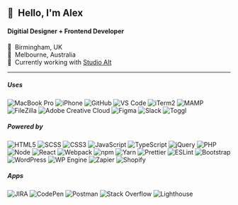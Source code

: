 <h2>👋&nbsp;&nbsp;Hello, I'm Alex</h2>
<h4>Digitial Designer + Frontend Developer</h4>

🏡&nbsp;&nbsp;Birmingham, UK<br/>
📍&nbsp;&nbsp;Melbourne, Australia<br/>
🏢&nbsp;&nbsp;Currently working with <a href="https://studioalt.com.au/" target="_blank">Studio Alt</a>

<hr/>
<h5>Uses</h5>

![MacBook Pro](https://img.shields.io/badge/Apple-f6f8fa.svg?logo=apple&logoColor=100000)
![iPhone](https://img.shields.io/badge/iPhone-f6f8fa.svg?logo=iOS&logoColor=100000)
![GitHub](https://img.shields.io/badge/GitHub-f6f8fa.svg?logo=github&logoColor=100000)
![VS Code](https://img.shields.io/badge/VS%20Code-f6f8fa?style=flat&logo=visual-studio-code&logoColor=007ACC)
![iTerm2](https://img.shields.io/badge/iTerm2-f6f8fa.svg?logo=iTerm2&logoColor=000000)
![MAMP](https://img.shields.io/badge/MAMP-f6f8fa?style=flat&logo=mamp&logoColor=02749C)
![FileZilla](https://img.shields.io/badge/FileZilla-f6f8fa?style=flat&logo=FileZilla&logoColor=BF0000)
![Adobe Creative Cloud](https://img.shields.io/badge/Adobe-f6f8fa?logo=Adobe-Creative-Cloud&logoColor=DA1F26)
![Figma](https://img.shields.io/badge/Figma-f6f8fa?logo=figma&logoColor=F24E1E)
![Slack](https://img.shields.io/badge/Slack-f6f8fa?logo=slack&logoColor=4A154B)
![Toggl](https://img.shields.io/badge/Toggl-f6f8fa?logo=toggl&logoColor=E01B22)

<h5>Powered by</h5>

![HTML5](https://img.shields.io/badge/-HTML5-E34F26?style=flat&logo=html5&logoColor=white)
![SCSS](https://img.shields.io/badge/-SCSS-CC6699?style=flat&logo=sass&logoColor=white)
![CSS3](https://img.shields.io/badge/-CSS3-1572B6?style=flat&logo=css3)
![JavaScript](https://img.shields.io/badge/JavaScript-323330.svg?logo=javascript&logoColor=white)
![TypeScript](https://img.shields.io/badge/TypeScript-007ACC.svg?logo=typescript&logoColor=white)
![jQuery](https://img.shields.io/badge/jQuery-0769AD.svg?logo=jquery&logoColor=white)
![PHP](https://img.shields.io/badge/PHP-777BB4.svg?logo=php&logoColor=white)
![Node](https://img.shields.io/badge/Node.js-43853D.svg?logo=node.js&logoColor=white)
![React](https://img.shields.io/badge/React-20232a.svg?logo=react&logoColor=white)
![Webpack](https://img.shields.io/badge/-Webpack-007ACC?style=flat&logo=webpack&logoColor=white)
![npm](https://img.shields.io/badge/-npm-CB3837?style=flat&logo=npm&logoColor=white)
![Yarn](https://img.shields.io/badge/-Yarn-2C8EBB?style=flat&logo=Yarn&logoColor=white)
![Prettier](https://img.shields.io/badge/-Prettier-F7B93E?style=flat&logo=Prettier&logoColor=white)
![ESLint](https://img.shields.io/badge/-ESLint-4B32C3?style=flat&logo=ESLint&logoColor=white)
![Bootstrap](https://img.shields.io/badge/Bootstrap-563D7C.svg?logo=bootstrap&logoColor=white)
![WordPress](https://img.shields.io/badge/WordPress-21759B.svg?logo=wordpress&logoColor=white)
![WP Engine](https://img.shields.io/badge/WP%20Engine-0ECAD4.svg?logo=WPEngine&logoColor=white)
![Zapier](https://img.shields.io/badge/Zapier-FF4A00.svg?logo=zapier&logoColor=white)
![Shopify](https://img.shields.io/badge/Shopify-7AB55C.svg?logo=shopify&logoColor=white)

<h5>Apps</h5>

![JIRA](https://img.shields.io/badge/JIRA-f6f8fa?logo=jira&logoColor=0052CC)
![CodePen](https://img.shields.io/badge/CodePen-f6f8fa.svg?logo=codePen&logoColor=000000)
![Postman](https://img.shields.io/badge/Postman-f6f8fa.svg?logo=postman&logoColor=FF6C37)
![Stack Overflow](https://img.shields.io/badge/Stack%20Overflow-f6f8fa.svg?logo=stack-overflow&logoColor=F58025)
![Lighthouse](https://img.shields.io/badge/Lighthouse-f6f8fa.svg?logo=Lighthouse&logoColor=F44B21)

<!--
- 👋 Hi, I’m @alw-codebase
- 👀 I’m interested in ...
- 🌱 I’m currently learning ...
- 💞️ I’m looking to collaborate on ...
- 📫 How to reach me ...
-->

<!--
alw-codebase/alw-codebase is a ✨ special ✨ repository because its `README.md` (this file) appears on your GitHub profile.
You can click the Preview link to take a look at your changes.
-->
